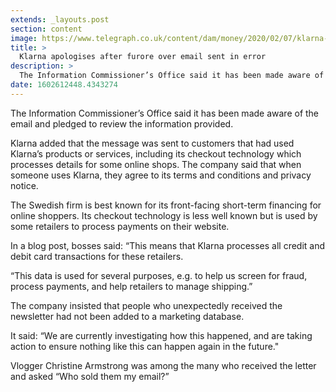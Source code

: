 ```yaml
--- 
extends: _layouts.post 
section: content 
image: https://www.telegraph.co.uk/content/dam/money/2020/02/07/klarna-portal-01_trans_NvBQzQNjv4BqF8AXuYwSwBcgd2pFSuq95EFjbmFFUhEAp5YT-_qi2GA.jpg?impolicy=logo-overlay 
title: > 
  Klarna apologises after furore over email sent in error 
description: > 
  The Information Commissioner’s Office said it has been made aware of the email and pledged to review the information provided.Klarna added that the message was sent to customers that had used Klarna’s products or services, including its checkout technology which processes details for some online shops.Its checkout technology is less well known but is used by some retailers to process payments on their website.In a blog post, bosses said: “This means that Klarna processes all credit and debit card transactions for these retailers.Vlogger Christine Armstrong was among the many who received the letter and asked “Who sold them my email?” 
date: 1602612448.4343274 
--- 
```

The Information Commissioner’s Office said it has been made aware of the email and pledged to review the information provided.

Klarna added that the message was sent to customers that had used Klarna’s products or services, including its checkout technology which processes details for some online shops. The company said that when someone uses Klarna, they agree to its terms and conditions and privacy notice.

The Swedish firm is best known for its front-facing short-term financing for online shoppers. Its checkout technology is less well known but is used by some retailers to process payments on their website.

In a blog post, bosses said: “This means that Klarna processes all credit and debit card transactions for these retailers.

“This data is used for several purposes, e.g. to help us screen for fraud, process payments, and help retailers to manage shipping.”

The company insisted that people who unexpectedly received the newsletter had not been added to a marketing database.

It said: “We are currently investigating how this happened, and are taking action to ensure nothing like this can happen again in the future."

Vlogger Christine Armstrong was among the many who received the letter and asked “Who sold them my email?”